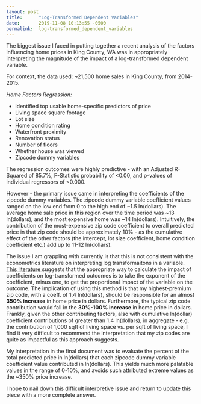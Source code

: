 ```yaml
---
layout: post
title:      "Log-Transformed Dependent Variables"
date:       2019-11-08 10:13:55 -0500
permalink:  log-transformed_dependent_variables
---
```



The biggest issue I faced in putting together a recent analysis of the factors influencing home prices in King County, WA was in appropriately interpreting the magnitude of the impact of a log-transformed dependent variable.

For context, the data used: ~21,500 home sales in King County, from 2014-2015.

_Home Factors Regression:_
- Identified top usable home-specific predictors of price
- Living space square footage
- Lot size
- Home condition rating
- Waterfront proximity
- Renovation status
- Number of floors
- Whether house was viewed
- Zipcode dummy variables

The regression outcomes were highly predictive - with an Adjusted R-Squared of 85.7%, F-Statistic probability of <0.00, and p-values of individual regressors of <0.000.

However - the primary issue came in interpreting the coefficients of the zipcode dummy variables.  The zipcode dummy variable coefficient values ranged on the low end from 0 to the high end of ~1.5 ln(dollars).  The average home sale price in this region over the time period was ~13 ln(dollars), and the most expensive home was ~14 ln(dollars).  Intuitively, the contribution of the most-expensive zip code coefficient to overall predicted price in that zip code should be approximately 10% - as the cumulative effect of the other factors (the intercept, lot size coefficient, home condition coefficient etc.) add up to 11-12 ln(dollars).  

The issue I am grappling with currently is that this is not consistent with the econometrics literature on interpreting log transformaitons in a variable.  [This literature ](https://data.library.virginia.edu/interpreting-log-transformations-in-a-linear-model/) suggests that the appropriate way to calculate the impact of coefficients on log-transformed outcomes is to take the exponent of the coefficient, minus one, to get the proportional impact of the variable on the outcome.  The implication of using this method is that my highest-premium zip code, with a coeff. of 1.4 ln(dollars), should be responsible for an almost **350% increase** in home price in dollars.  Furthermore, the typical zip code contribution would fall in the **30%-100% increase** in home price in dollars.  Frankly, given the other contributing factors, also with cumulative ln(dollar) coefficient contributions of greater than 1.4 ln(dollars), in aggregate - e.g. the contribution of 1,000 sqft of living space vs. per sqft of living space, I find it very difficult to recommend the interpretation that my zip codes are quite as impactful as this approach suggests.

My interpretation in the final document was to evaluate the percent of the total predicted price in ln(dollars) that each zipcode dummy variable coefficient value contributed in ln(dollars).  This yields much more palatable values in the range of 0-10%, and avoids such attributed extreme values as the ~350% price increase.

I hope to nail down this difficult interpretive issue and return to update this piece with a more complete answer.


